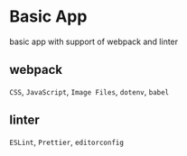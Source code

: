 # Basic App

basic app with support of webpack and linter

## webpack

`CSS`, `JavaScript`, `Image Files`, `dotenv`, `babel`

## linter

`ESLint`, `Prettier`, `editorconfig`
